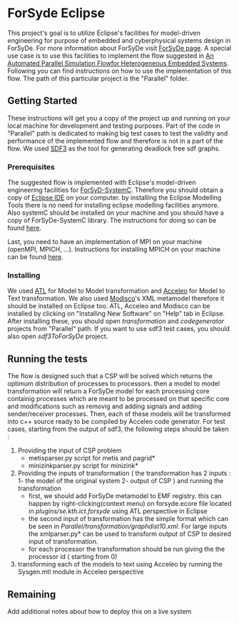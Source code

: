 # ForSyde Eclipse

This project's goal is to utilize Eclipse's facilities for model-driven engineering for purpose of embedded and cyberphysical systems design in ForSyDe. For more information about ForSyDe visit [ForSyDe page](https://forsyde.github.io/). A special use case is to use this facilities to implement the flow suggested in [An Automated Parallel Simulation Flowfor Heterogeneous Embedded Systems](https://www.google.com/url?sa=t&rct=j&q=&esrc=s&source=web&cd=1&cad=rja&uact=8&ved=2ahUKEwiHv6Kw6anhAhUvwlkKHeWaCP0QFjAAegQIAhAB&url=https%3A%2F%2Fieeexplore.ieee.org%2Fdocument%2F6513466%2F&usg=AOvVaw0yxEJfLf9Yi1igUNDDELRv). Following you can find instructions on how to use the implementation of this flow. The path of this particular project is the "Parallel" folder.

## Getting Started

These instructions will get you a copy of the project up and running on your local machine for development and testing purposes. Part of the code in "Parallel" path is dedicated to making big test cases to test the validity and performance of the implemented flow and therefore is not in a part of the flow. We used [SDF3](http://www.es.ele.tue.nl/sdf3/) as the tool for generating deadlock free sdf graphs. 

### Prerequisites

The suggested flow is implemented with Eclipse's model-driven engineering facilities for [ForSyD-SystemC](https://forsyde.github.io/ForSyDe-SystemC/). Therefore you should obtain a copy of [Eclipse IDE](https://www.eclipse.org/downloads/) on your computer. by installing the Eclipse Modelling Tools there is no need for installing eclipse modelling facilities anymore. Also systemC should be installed on your machine and you should have a copy of ForSyDe-SystemC library. The instructions for doing so can be found [here](https://forsyde.github.io/ForSyDe-SystemC/setup). 

Last, you need to have an implementation of MPI on your machine (openMPI, MPICH, ...). Instructions for installing MPICH on your machine can be found [here](http://mpitutorial.com/tutorials/installing-mpich2/). 

### Installing

We used [ATL]() for Model to Model transformation and [Acceleo]() for Model to Text transformation. We also used [Modisco]()'s XML metamodel therefore it should be installed on Eclipse too. ATL, Acceleo and Modisco can be installed by clicking on "Installing New Software" on "Help" tab in Eclipse. After installing these, you should open *transformation* and *codegenerator* projects from "Parallel" path. If you want to use sdf3 test cases, you should also open *sdf3ToForSyDe*  project.

## Running the tests

The flow is designed such that a CSP will be solved which returns the optimum distribution of processes to processors. then a model to model transformation will return a ForSyDe model for each processing core containig processes which are meant to be processed on that specific core and modifications such as removig and adding signals and adding sender/receiver processes. Then, each of these models will be transformed into c++ source ready to be compiled by Acceleo code generator. 
For test cases, starting from the output of sdf3, the following steps should be taken : 

1. Providing the input of CSP problem 
	* metisparser.py script for metis and pagrid*
	* minizinkparser.py script for minizink* 
1. Providing the inputs of transformation ( the transformation has 2 inputs : 1- the model of the original system 2- output of CSP ) and running the transformation
	* first, we should add ForSyDe metamodel to EMF registry. this can happen by right-clicking(context menu) on forsyde.ecore file located in *plugins/se.kth.ict.forsyde* using ATL perspective in Eclipse 
	* the second input of transformation has the simple format which can be seen in *Parallel/transformation/graphdist10.xml*. For large inputs the xmlparser.py* can be used to transform output of CSP to desired input of transformation.
	* for each processor the transformation should be run giving the the processor id ( starting from 0)
1. transforming each of the models to text using Acceleo by running the Sysgen.mtl module in Acceleo perspective 
## Remaining

Add additional notes about how to deploy this on a live system


